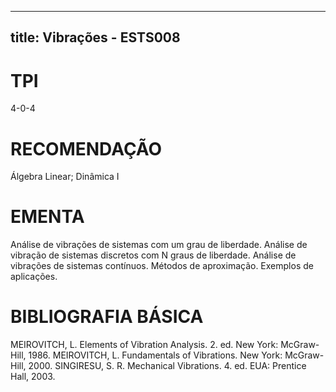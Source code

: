 
---
title: Vibrações - ESTS008 
---

# TPI

4-0-4

# RECOMENDAÇÃO

Álgebra Linear; Dinâmica I

# EMENTA

Análise de vibrações de sistemas com um grau de liberdade. Análise de vibração de sistemas discretos com N graus de liberdade. Análise de vibrações de sistemas contínuos. Métodos de aproximação. Exemplos de aplicações.

# BIBLIOGRAFIA BÁSICA

MEIROVITCH, L. Elements of Vibration Analysis. 2. ed. New York: McGraw-Hill, 1986.
MEIROVITCH, L. Fundamentals of Vibrations. New York: McGraw-Hill, 2000.
SINGIRESU, S. R. Mechanical Vibrations. 4. ed. EUA: Prentice Hall, 2003.
        